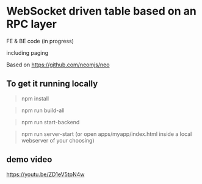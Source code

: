 # WebSocket driven table based on an RPC layer

FE & BE code (in progress)

including paging

Based on https://github.com/neomjs/neo

## To get it running locally
> npm install

> npm run build-all

> npm run start-backend

> npm run server-start (or open apps/myapp/index.html inside a local webserver of your choosing)

## demo video
https://youtu.be/ZD1eV5tpN4w
